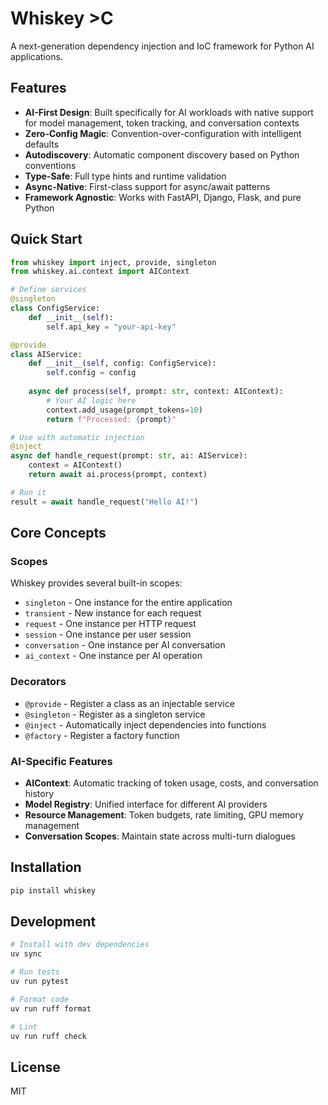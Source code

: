 # Whiskey >C

A next-generation dependency injection and IoC framework for Python AI applications.

## Features

- **AI-First Design**: Built specifically for AI workloads with native support for model management, token tracking, and conversation contexts
- **Zero-Config Magic**: Convention-over-configuration with intelligent defaults
- **Autodiscovery**: Automatic component discovery based on Python conventions
- **Type-Safe**: Full type hints and runtime validation
- **Async-Native**: First-class support for async/await patterns
- **Framework Agnostic**: Works with FastAPI, Django, Flask, and pure Python

## Quick Start

```python
from whiskey import inject, provide, singleton
from whiskey.ai.context import AIContext

# Define services
@singleton
class ConfigService:
    def __init__(self):
        self.api_key = "your-api-key"

@provide
class AIService:
    def __init__(self, config: ConfigService):
        self.config = config
    
    async def process(self, prompt: str, context: AIContext):
        # Your AI logic here
        context.add_usage(prompt_tokens=10)
        return f"Processed: {prompt}"

# Use with automatic injection
@inject
async def handle_request(prompt: str, ai: AIService):
    context = AIContext()
    return await ai.process(prompt, context)

# Run it
result = await handle_request("Hello AI!")
```

## Core Concepts

### Scopes

Whiskey provides several built-in scopes:

- `singleton` - One instance for the entire application
- `transient` - New instance for each request
- `request` - One instance per HTTP request
- `session` - One instance per user session
- `conversation` - One instance per AI conversation
- `ai_context` - One instance per AI operation

### Decorators

- `@provide` - Register a class as an injectable service
- `@singleton` - Register as a singleton service
- `@inject` - Automatically inject dependencies into functions
- `@factory` - Register a factory function

### AI-Specific Features

- **AIContext**: Automatic tracking of token usage, costs, and conversation history
- **Model Registry**: Unified interface for different AI providers
- **Resource Management**: Token budgets, rate limiting, GPU memory management
- **Conversation Scopes**: Maintain state across multi-turn dialogues

## Installation

```bash
pip install whiskey
```

## Development

```bash
# Install with dev dependencies
uv sync

# Run tests
uv run pytest

# Format code
uv run ruff format

# Lint
uv run ruff check
```

## License

MIT